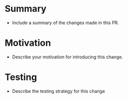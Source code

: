 # Summary

- Include a summary of the changes made in this PR.

# Motivation

- Describe your motivation for introducing this change.

# Testing

- Describe the testing strategy for this change
